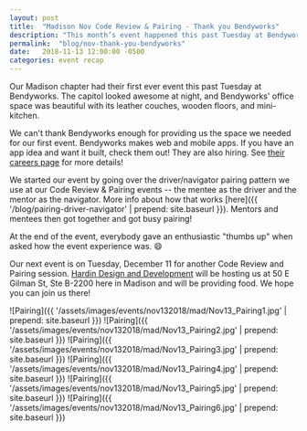 ```yaml
---
layout: post
title:  "Madison Nov Code Review & Pairing - Thank you Bendyworks"
description: "This month’s event happened this past Tuesday at Bendyworks. The capitol looked awesome at night and Bendyworks' office space was awesome with its leather couches, wood floors and mini-kitchen."
permalink:  "blog/nov-thank-you-bendyworks"
date:   2018-11-13 12:00:00 -0500
categories: event recap
---
```


Our Madison chapter had their first ever event this past Tuesday at Bendyworks. The capitol looked awesome at night, and Bendyworks' office space was beautiful with its leather couches, wooden floors, and mini-kitchen.

We can't thank Bendyworks enough for providing us the space we needed for our first event. Bendyworks makes web and mobile apps. If you have an app idea and want it built, check them out! They are also hiring. See [their careers page](https://bendyworks.com/careers) for more details!

We started our event by going over the driver/navigator pairing pattern we use at our Code Review & Pairing events -- the mentee as the driver and the mentor as the navigator. More info about how that works [here]({{ '/blog/pairing-driver-navigator' | prepend: site.baseurl }}). Mentors and mentees then got together and got busy pairing!

At the end of the event, everybody gave an enthusiastic "thumbs up" when asked how the event experience was. 😄

Our next event is on Tuesday, December 11 for another Code Review and Pairing session. [Hardin Design and Development](http://www.hardindd.com/) will be hosting us at 50 E Gilman St, Ste B-2200 here in Madison and will be providing food. We hope you can join us there!

![Pairing]({{ '/assets/images/events/nov132018/mad/Nov13_Pairing1.jpg' | prepend: site.baseurl }})
![Pairing]({{ '/assets/images/events/nov132018/mad/Nov13_Pairing2.jpg' | prepend: site.baseurl }})
![Pairing]({{ '/assets/images/events/nov132018/mad/Nov13_Pairing3.jpg' | prepend: site.baseurl }})
![Pairing]({{ '/assets/images/events/nov132018/mad/Nov13_Pairing4.jpg' | prepend: site.baseurl }})
![Pairing]({{ '/assets/images/events/nov132018/mad/Nov13_Pairing5.jpg' | prepend: site.baseurl }})
![Pairing]({{ '/assets/images/events/nov132018/mad/Nov13_Pairing6.jpg' | prepend: site.baseurl }})
